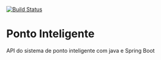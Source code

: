 [![Build Status](https://travis-ci.org/MaryanaMarinho/ponto-inteligente-api.svg?branch=master)](https://travis-ci.org/MaryanaMarinho/ponto-inteligente-api)

# Ponto Inteligente
API do sistema de ponto inteligente com java e Spring Boot
